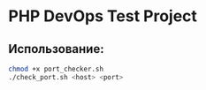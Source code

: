 # PHP DevOps Test Project

## Использование:
```bash
chmod +x port_checker.sh
./check_port.sh <host> <port>
```
